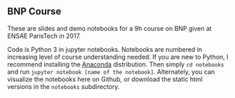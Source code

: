 ## BNP Course

These are slides and demo notebooks for a 9h course on BNP given at ENSAE ParisTech in 2017.

Code is Python 3 in jupyter notebooks. Notebooks are numbered in increasing level of course understanding needed. If you are new to Python, I recommend installing the [Anaconda](https://www.anaconda.com/download/#macos) distribution. Then simply
`cd notebooks`
and run
`jupyter notebook [name of the notebook]`. Alternately, you can visualize the notebooks here on Github, or download the static html versions in the `notebooks` subdirectory.
